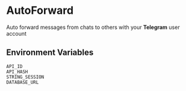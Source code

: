 # AutoForward

Auto forward messages from chats to others with your **Telegram** user account

## Environment Variables

    API_ID
    API_HASH
    STRING_SESSION
    DATABASE_URL
